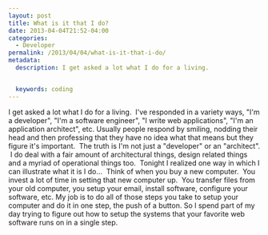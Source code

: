 ```yaml
---
layout: post
title: What is it that I do?
date: 2013-04-04T21:52-04:00
categories:
  - Developer
permalink: /2013/04/04/what-is-it-that-i-do/
metadata:
  description: I get asked a lot what I do for a living.


  keywords: coding
---
```

I get asked a lot what I do for a living.  I've responded in a variety ways, "I'm a developer", "I'm a software engineer", "I write web applications", "I'm an application architect", etc. Usually people respond by smiling, nodding their head and then professing that they have no idea what that means but they figure it's important.  The truth is I'm not just a "developer" or an "architect".  I do deal with a fair amount of architectural things, design related things and a myriad of operational things too.  Tonight I realized one way in which I can illustrate what it is I do...  Think of when you buy a new computer.  You invest a lot of time in setting that new computer up.  You transfer files from your old computer, you setup your email, install software, configure your software, etc. My job is to do all of those steps you take to setup your computer and do it in one step, the push of a button. So I spend part of my day trying to figure out how to setup the systems that your favorite web software runs on in a single step.
